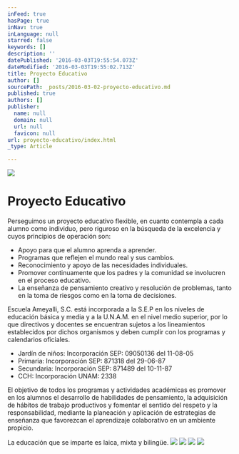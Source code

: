 ```yaml
---
inFeed: true
hasPage: true
inNav: true
inLanguage: null
starred: false
keywords: []
description: ''
datePublished: '2016-03-03T19:55:54.073Z'
dateModified: '2016-03-03T19:55:02.713Z'
title: Proyecto Educativo
author: []
sourcePath: _posts/2016-03-02-proyecto-educativo.md
published: true
authors: []
publisher:
  name: null
  domain: null
  url: null
  favicon: null
url: proyecto-educativo/index.html
_type: Article

---
```

![](https://the-grid-user-content.s3-us-west-2.amazonaws.com/12e8ce3b-e147-4ee0-ad26-39167fa62384.jpg)

# Proyecto Educativo

Perseguimos un proyecto educativo flexible, en cuanto contempla a cada alumno como individuo, pero riguroso en la búsqueda de la excelencia y cuyos principios de operación son: 

* Apoyo para que el alumno aprenda a aprender.
* Programas que reflejen el mundo real y sus cambios.
* Reconocimiento y apoyo de las necesidades individuales.
* Promover continuamente que los padres y la comunidad se involucren en el proceso educativo.
* La enseñanza de pensamiento creativo y resolución de problemas, tanto en la toma de riesgos como en la toma de decisiones. 

Escuela Ameyalli, S.C. está incorporada a la S.E.P en los niveles de educación básica y media y a la U.N.A.M. en el nivel medio superior, por lo que directivos y docentes se encuentran sujetos a los lineamientos establecidos por dichos organismos y deben cumplir con los programas y calendarios oficiales. 

* Jardín de niños:
Incorporación SEP: 09050136 del 11-08-05
* Primaria: 
Incorporación SEP: 871318 del 29-06-87
* Secundaria: 
Incorporación SEP: 871489 del 10-11-87
* CCH: 
Incorporación UNAM: 2338 

El objetivo de todos los programas y actividades académicas es promover en los alumnos el desarrollo de habilidades de pensamiento, la adquisición de hábitos de trabajo productivos y fomentar el sentido del respeto y la responsabilidad, mediante la planeación y aplicación de estrategias de enseñanza que favorezcan el aprendizaje colaborativo en un ambiente propicio. 

La educación que se imparte es laica, mixta y bilingüe.
![](https://the-grid-user-content.s3-us-west-2.amazonaws.com/b01f38f2-d5cf-4970-b129-9cc648e3e336.jpg)
![](https://the-grid-user-content.s3-us-west-2.amazonaws.com/0fb18acd-b27a-4674-bd42-81771498d5b7.jpg)
![](https://the-grid-user-content.s3-us-west-2.amazonaws.com/13aeb0b5-2cf6-4d6a-b443-5df9c3c1621e.jpg)
![](https://the-grid-user-content.s3-us-west-2.amazonaws.com/e73e8c11-fc64-4217-b1c4-1a0fa0d46194.jpg)
